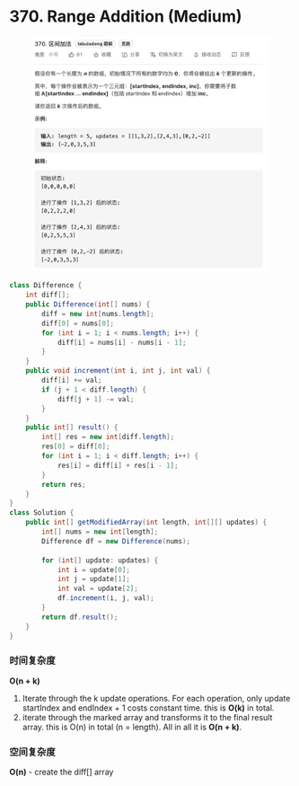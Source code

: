 # 370. Range Addition (Medium)

<figure><img src="../../../../.gitbook/assets/image (31).png" alt=""><figcaption></figcaption></figure>

```java
class Difference {
    int diff[];
    public Difference(int[] nums) {
        diff = new int[nums.length];
        diff[0] = nums[0];
        for (int i = 1; i < nums.length; i++) {
            diff[i] = nums[i] - nums[i - 1];
        }
    }
    public void increment(int i, int j, int val) {
        diff[i] += val;
        if (j + 1 < diff.length) {
            diff[j + 1] -= val;
        }
    }
    public int[] result() {
        int[] res = new int[diff.length];
        res[0] = diff[0];
        for (int i = 1; i < diff.length; i++) {
            res[i] = diff[i] + res[i - 1];
        }
        return res;
    }
}
class Solution {
    public int[] getModifiedArray(int length, int[][] updates) {
        int[] nums = new int[length];
        Difference df = new Difference(nums);
        
        for (int[] update: updates) {
            int i = update[0];
            int j = update[1];
            int val = update[2];
            df.increment(i, j, val);
        }
        return df.result();
    }
}
```

### 时间复杂度

**O(n + k)**

1. Iterate through the k update operations. For each operation, only update startIndex and endIndex + 1 costs constant time. this is **O(k)** in total.
2. iterate through the marked array and transforms it to the final result array. this is O(n) in total (n = length). All in all it is **O(n + k)**.

### 空间复杂度

**O(n)** - create the diff\[] array

